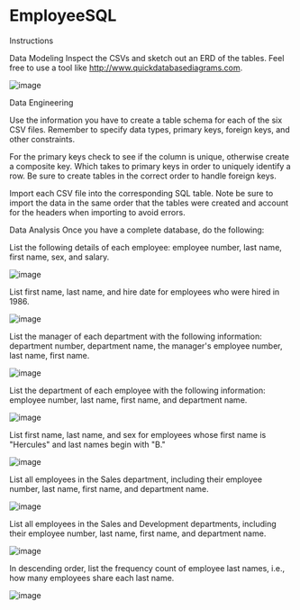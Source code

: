 # EmployeeSQL
Instructions

Data Modeling
Inspect the CSVs and sketch out an ERD of the tables. Feel free to use a tool like http://www.quickdatabasediagrams.com.

![image](https://user-images.githubusercontent.com/89807813/141657752-2211ba03-c643-4c4a-93f2-c221f7387def.png)

Data Engineering

Use the information you have to create a table schema for each of the six CSV files. Remember to specify data types, primary keys, foreign keys, and other constraints.

For the primary keys check to see if the column is unique, otherwise create a composite key. Which takes to primary keys in order to uniquely identify a row.
Be sure to create tables in the correct order to handle foreign keys.

Import each CSV file into the corresponding SQL table. Note be sure to import the data in the same order that the tables were created and account for the headers when importing to avoid errors.

Data Analysis
Once you have a complete database, do the following:

List the following details of each employee: employee number, last name, first name, sex, and salary.

![image](https://user-images.githubusercontent.com/89807813/141657787-24330fab-a70e-42a2-b119-2e99ff39604f.png)

List first name, last name, and hire date for employees who were hired in 1986.

![image](https://user-images.githubusercontent.com/89807813/141657812-2df39da1-16ae-4e3b-b57f-9f5bf9635e4d.png)

List the manager of each department with the following information: department number, department name, the manager's employee number, last name, first name.

![image](https://user-images.githubusercontent.com/89807813/141657827-bdddfb18-6f84-4507-848c-27316d4e4c5c.png)

List the department of each employee with the following information: employee number, last name, first name, and department name.

![image](https://user-images.githubusercontent.com/89807813/141657840-1c125ff5-65e6-4a70-8fe7-13a496153106.png)

List first name, last name, and sex for employees whose first name is "Hercules" and last names begin with "B."

![image](https://user-images.githubusercontent.com/89807813/141657855-8038ead8-ba4d-4303-b922-7026bff4482d.png)

List all employees in the Sales department, including their employee number, last name, first name, and department name.

![image](https://user-images.githubusercontent.com/89807813/141657870-f4c05f2f-554b-4d21-a7f3-075ee0cb93ea.png)

List all employees in the Sales and Development departments, including their employee number, last name, first name, and department name.

![image](https://user-images.githubusercontent.com/89807813/141657884-1633ac23-8793-488f-9ccc-64c5445e8118.png)

In descending order, list the frequency count of employee last names, i.e., how many employees share each last name.

![image](https://user-images.githubusercontent.com/89807813/141657912-3d814cf3-4207-4c70-9c79-0abc33a5543f.png)
